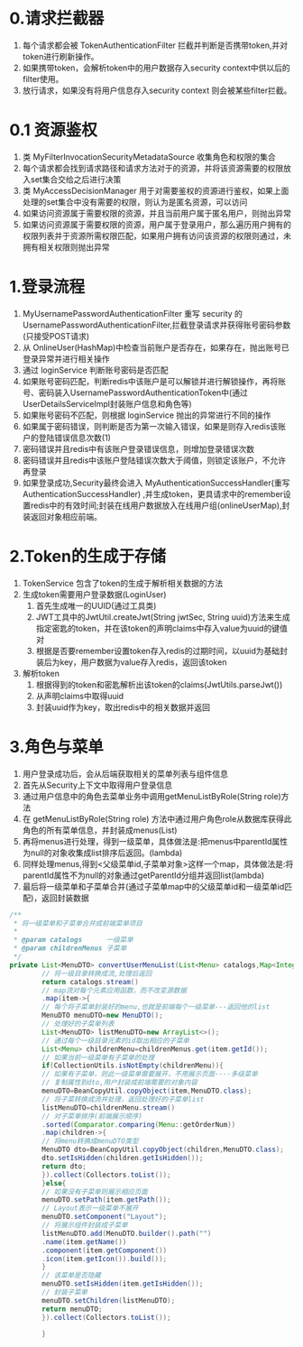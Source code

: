 # 0.请求拦截器

1. 每个请求都会被 TokenAuthenticationFilter 拦截并判断是否携带token,并对token进行刷新操作。
2. 如果携带token，会解析token中的用户数据存入security context中供以后的filter使用。
3. 放行请求，如果没有将用户信息存入security context 则会被某些filter拦截。

# 0.1 资源鉴权

1. 类 MyFilterInvocationSecurityMetadataSource 收集角色和权限的集合
2. 每个请求都会找到请求路径和请求方法对于的资源，并将该资源需要的权限放入set集合交给之后进行决策
3. 类 MyAccessDecisionManager 用于对需要鉴权的资源进行鉴权，如果上面处理的set集合中没有需要的权限，则认为是匿名资源，可以访问
4. 如果访问资源属于需要权限的资源，并且当前用户属于匿名用户，则抛出异常
5. 如果访问资源属于需要权限的资源，用户属于登录用户，那么遍历用户拥有的权限列表并于资源所需权限匹配，如果用户拥有访问该资源的权限则通过，未拥有相关权限则抛出异常

# 1.登录流程

1. MyUsernamePasswordAuthenticationFilter 重写 security 的 UsernamePasswordAuthenticationFilter,拦截登录请求并获得账号密码参数(只接受POST请求)
2. 从 OnlineUser(HashMap)中检查当前账户是否存在，如果存在，抛出账号已登录异常并进行相关操作
3. 通过 loginService 判断账号密码是否匹配
4. 如果账号密码匹配，判断redis中该账户是可以解锁并进行解锁操作，再将账号、密码装入UsernamePasswordAuthenticationToken中(通过UserDetailsServiceImpl封装账户信息和角色等)
5. 如果账号密码不匹配，则根据 loginService 抛出的异常进行不同的操作
6. 如果属于密码错误，则判断是否为第一次输入错误，如果是则存入redis该账户的登陆错误信息次数(1)
7. 密码错误并且redis中有该账户登录错误信息，则增加登录错误次数
8. 密码错误并且redis中该账户登陆错误次数大于阈值，则锁定该账户，不允许再登录
9. 如果登录成功,Security最终会进入 MyAuthenticationSuccessHandler(重写AuthenticationSuccessHandler)
   ,并生成token，更具请求中的remember设置redis中的有效时间;封装在线用户数据放入在线用户组(onlineUserMap),封装返回对象相应前端。

# 2.Token的生成于存储

1. TokenService 包含了token的生成于解析相关数据的方法
2. 生成token需要用户登录数据(LoginUser)
    1. 首先生成唯一的UUID(通过工具类)
    2. JWT工具中的JwtUtil.createJwt(String jwtSec, String uuid)方法来生成指定密匙的token，并在该token的声明claims中存入value为uuid的键值对
    3. 根据是否要remember设置token存入redis的过期时间，以uuid为基础封装后为key，用户数据为value存入redis，返回该token
3. 解析token
    1. 根据得到的token和密匙解析出该token的claims(JwtUtils.parseJwt())
    2. 从声明claims中取得uuid
    3. 封装uuid作为key，取出redis中的相关数据并返回

# 3.角色与菜单

1. 用户登录成功后，会从后端获取相关的菜单列表与组件信息
2. 首先从Security上下文中取得用户登录信息
3. 通过用户信息中的角色去菜单业务中调用getMenuListByRole(String role)方法
4. 在 getMenuListByRole(String role) 方法中通过用户角色role从数据库获得此角色的所有菜单信息，并封装成menus(List)
5. 再将menus进行处理，得到一级菜单，具体做法是:把menus中parentId属性为null的对象收集成list排序后返回。(lambda)
6. 同样处理menus,得到<父级菜单id,子菜单对象>这样一个map，具体做法是:将parentId属性不为null的对象通过getParentId分组并返回list(lambda)
7. 最后将一级菜单和子菜单合并(通过子菜单map中的父级菜单id和一级菜单id匹配)，返回封装数据

```java
/**
 * 将一级菜单和子菜单合并成前端菜单项目
 *
 * @param catalogs      一级菜单
 * @param childrenMenus 子菜单
 */
private List<MenuDTO> convertUserMenuList(List<Menu> catalogs,Map<Integer, List<Menu>>childrenMenus){
        // 将一级目录转换成流,处理后返回
        return catalogs.stream()
        // map流对每个元素应用函数，而不改变源数据
        .map(item->{
        // 每个将子菜单封装好的menu,也就是前端每个一级菜单---返回他的list
        MenuDTO menuDTO=new MenuDTO();
        // 处理好的子菜单列表
        List<MenuDTO> listMenuDTO=new ArrayList<>();
        // 通过每个一级目录元素的id取出相应的子菜单
        List<Menu> childrenMenu=childrenMenus.get(item.getId());
        // 如果当前一级菜单有子菜单的处理
        if(CollectionUtils.isNotEmpty(childrenMenu)){
        // 如果有子菜单，则此一级菜单需要展开，不用展示页面----多级菜单
        // 复制属性到dto,用户封装成前端需要的对象内容
        menuDTO=BeanCopyUtil.copyObject(item,MenuDTO.class);
        // 将子菜转换成流并处理，返回处理好的子菜单list
        listMenuDTO=childrenMenu.stream()
        // 对子菜单排序(前端展示顺序)
        .sorted(Comparator.comparing(Menu::getOrderNum))
        .map(children->{
        // 将menu转换成menuDTO类型
        MenuDTO dto=BeanCopyUtil.copyObject(children,MenuDTO.class);
        dto.setIsHidden(children.getIsHidden());
        return dto;
        }).collect(Collectors.toList());
        }else{
        // 如果没有子菜单则展示相应页面
        menuDTO.setPath(item.getPath());
        // Layout表示一级菜单不展开
        menuDTO.setComponent("Layout");
        // 将展示组件封装成子菜单
        listMenuDTO.add(MenuDTO.builder().path("")
        .name(item.getName())
        .component(item.getComponent())
        .icon(item.getIcon()).build());
        }
        // 该菜单是否隐藏
        menuDTO.setIsHidden(item.getIsHidden());
        // 封装子菜单
        menuDTO.setChildren(listMenuDTO);
        return menuDTO;
        }).collect(Collectors.toList());

        }
```
